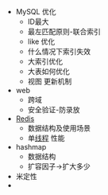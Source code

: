 - MySQL 优化
    - ID最大
    - 最左匹配原则-联合索引
    - like 优化
    - 什么情况下索引失效
    - 大索引优化
    - 大表如何优化
    - 视图 更新机制
- web
    - 跨域
    - 安全验证-防录放
- [Redis](<Redis.md>)
    - 数据结构及使用场景
    - 单[线程](<线程.md>) 性能
- hashmap
    - 数据结构
    - 扩容因子->扩大多少
- 米定性
- 
